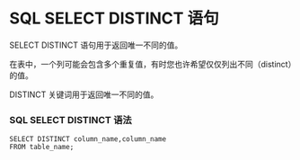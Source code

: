 # SQL SELECT DISTINCT 语句

SELECT DISTINCT 语句用于返回唯一不同的值。

在表中，一个列可能会包含多个重复值，有时您也许希望仅仅列出不同（distinct）的值。

DISTINCT 关键词用于返回唯一不同的值。

### SQL SELECT DISTINCT 语法

```
SELECT DISTINCT column_name,column_name
FROM table_name;
```





